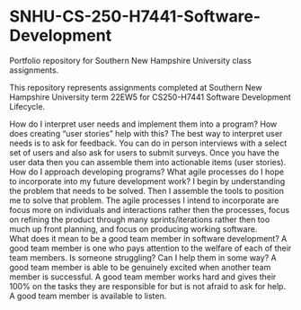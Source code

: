 # SNHU-CS-250-H7441-Software-Development
Portfolio repository for Southern New Hampshire University class assignments.

This repository represents assignments completed at Southern New Hampshire University term 22EW5 for CS250-H7441 Software Development Lifecycle.

How do I interpret user needs and implement them into a program? How does creating “user stories” help with this?
The best way to interpret user needs is to ask for feedback. You can do in person interviews with a select set of users and also ask for users to submit surveys. Once you have the user data then you can assemble them into actionable items (user stories).
How do I approach developing programs? What agile processes do I hope to incorporate into my future development work?
I begin by understanding the problem that needs to be solved. Then I assemble the tools to position me to solve that problem. The agile processes I intend to incorporate are focus more on individuals and interactions rather then the processes, focus on refining the product through many sprints/iterations rather then too much up front planning, and focus on producing working software.  
What does it mean to be a good team member in software development?
A good team member is one who pays attention to the welfare of each of their team members. Is someone struggling? Can I help them in some way? A good team member is able to be genuinely excited when another team member is successful. A good team member works hard and gives their 100% on the tasks they are responsible for but is not afraid to ask for help. A good team member is available to listen.  
